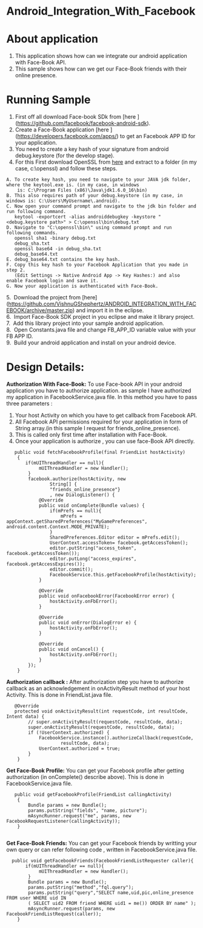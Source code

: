 Android_Integration_With_Facebook
=================================
# About application

1. This application shows how can we integrate our android application with Face-Book API.
2. This sample shows how can we get our Face-Book friends with their online presence.

# Running Sample

1. First off all download Face-book SDk from [here ] (https://github.com/facebook/facebook-android-sdk).
2. Create a Face-Book application [here ] (https://developers.facebook.com/apps/) to get an Facebook APP ID for your 
   application.
3. You need to create a key hash of your signature from android debug.keystore (for the develop stage).
4. For this First download OpenSSL from [here](http://code.google.com/p/openssl-for-windows/downloads/list) and extract to a folder 
   (in my case, c:\openssl) and follow these steps.

```
A. To create key hash, you need to navigate to your JAVA jdk folder, where the keytool.exe is. (in my case, in windows 
    is: C:\Program Files (x86)\Java\jdk1.6.0_16\bin)
B. This also requires path of your debug.keystore (in my case, in windows is: C:\Users\MyUsername\.android).
C. Now open your command prompt and navigate to the jdk bin folder and run following command.
   keytool -exportcert -alias androiddebugkey -keystore "<debug.keystore path>" > C:\openssl\bin\debug.txt
D. Navigate to "C:\openssl\bin\" using command prompt and run following commands.
   openssl sha1 -binary debug.txt 
   debug_sha.txt
   openssl base64 -in debug_sha.txt 
   debug_base64.txt
E. debug_base64.txt contains the key hash.
F. Copy this key hash to your Facebook Application that you made in step 2.
   (Edit Settings -> Native Android App -> Key Hashes:) and also enable Facebook login and save it.
G. Now your application is authenticated with Face-Book.
```

5.&nbsp; Download the project from [here] (https://github.com/VishnuGShephertz/ANDROID_INTEGRATION_WITH_FACEBOOK/archive/master.zip) and import it in the eclipse.<br/>
6.&nbsp; Import Face-Book SDK project in you eclipse and make it library project.<br/>
7.&nbsp; Add this library project into your sample android application.<br/>
8.&nbsp; Open Constants.java file and change FB_APP_ID variable value with your FB APP ID.<br/>
9.&nbsp; Build your android application and install on your android device.<br/>

# Design Details:

__Authorization With Face-Book:__ To use Face-book API in your android application you have to authorize application.
 as sample I have authorized my application in FacebookService.java file. In this method you have to pass three parameters :
 1. Your host Activity on which you have to get callback from Facebook API.</br>
 2. All Facebook API permissions required for your application in form of String array.(in this sample I request 
     for friends_online_presence).
 3. This is called only first time after installation  with Face-Book.
 4. Once your application is authorize , you can use face-Book API directly.
 

``` 
   public void fetchFacebookProfile(final FriendList hostActivity)
    {
       if(mUIThreadHandler == null){
    		mUIThreadHandler = new Handler();
    	}
    	facebook.authorize(hostActivity, new
        		String[] {
        		"friends_online_presence"}
        		, new DialogListener() {
            @Override
            public void onComplete(Bundle values) {
            	if(mPrefs == null){
            		mPrefs = appContext.getSharedPreferences("MyGamePreferences", android.content.Context.MODE_PRIVATE);
            	}
                SharedPreferences.Editor editor = mPrefs.edit();
                UserContext.accessToken= facebook.getAccessToken();
                editor.putString("access_token", facebook.getAccessToken());
                editor.putLong("access_expires", facebook.getAccessExpires());
                editor.commit();
                FacebookService.this.getFacebookProfile(hostActivity);
            }

            @Override
            public void onFacebookError(FacebookError error) {
            	hostActivity.onFbError();
            }

            @Override
            public void onError(DialogError e) {
            	hostActivity.onFbError();
            }

            @Override
            public void onCancel() {
            	hostActivity.onFbError();
            }
        });	
    }
```

__Authorization callback :__ After authorization step you have to authorize callback as an acknowledgement in onActivityResult method of your host Activity.
This is done in FriendList.java file.

```
   @Override
   protected void onActivityResult(int requestCode, int resultCode, Intent data) {
		// super.onActivityResult(requestCode, resultCode, data);
		super.onActivityResult(requestCode, resultCode, data);
		if (!UserContext.authorized) {
			FacebookService.instance().authorizeCallback(requestCode,
					resultCode, data);
			UserContext.authorized = true;
		}
	}
```

__Get Face-Book Profile:__ You can get your Facebook profile after getting authorization (in onComplete() describe above).
This is done in FacebookService.java file.

```
   public void getFacebookProfile(FriendList callingActivity)
    {
        Bundle params = new Bundle();
        params.putString("fields", "name, picture");       
        mAsyncRunner.request("me", params, new FacebookRequestListener(callingActivity));
    }
    
```

__Get Face-Book Friends:__ You can get your Facebook friends by writting your own query or can refer following code ,
written in FacebookService.java file.

```
  public void getFacebookFriends(FacebookFriendListRequester caller){
       if(mUIThreadHandler == null){
    		mUIThreadHandler = new Handler();
    	}
        Bundle params = new Bundle();
    	params.putString("method","fql.query");
    	params.putString("query","SELECT name,uid,pic,online_presence FROM user WHERE uid IN 
    	( SELECT uid2 FROM friend WHERE uid1 = me()) ORDER BY name" ); 
    	mAsyncRunner.request(params, new FacebookFriendListRequest(caller));
    }
    
```

